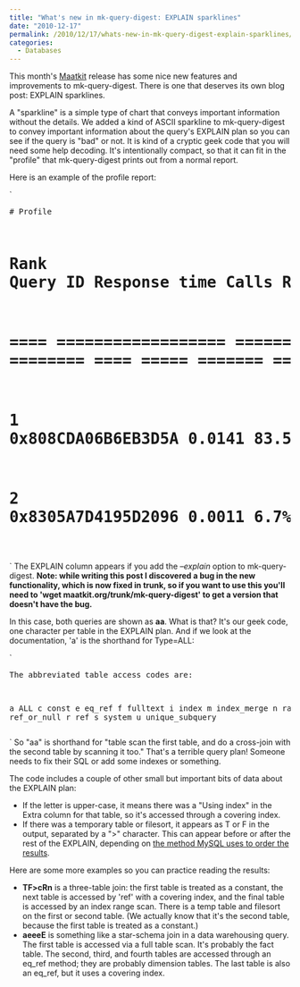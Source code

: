 ```yaml
---
title: "What's new in mk-query-digest: EXPLAIN sparklines"
date: "2010-12-17"
permalink: /2010/12/17/whats-new-in-mk-query-digest-explain-sparklines/
categories:
  - Databases
---
```

This month's [Maatkit][1] release has some nice new features and improvements to mk-query-digest. There is one that deserves its own blog post: EXPLAIN sparklines.

A "sparkline" is a simple type of chart that conveys important information without the details. We added a kind of ASCII sparkline to mk-query-digest to convey important information about the query's EXPLAIN plan so you can see if the query is "bad" or not. It is kind of a cryptic geek code that you will need some help decoding. It's intentionally compact, so that it can fit in the "profile" that mk-query-digest prints out from a normal report.

Here is an example of the profile report:

`<pre># Profile
# Rank Query ID           Response time    Calls R/Call   Apdx V/M   EXPLAIN Item
# ==== ================== ================ ===== ======== ==== ===== ======= =====
#    1 0x808CDA06B6EB3D5A     0.0141 83.5%     2   0.0071 1.00  0.00 aa      SELECT test.t
#    2 0x8305A7D4195D2096     0.0011  6.7%     6   0.0002 1.00  0.00 aa      SELECT test.t
</pre>` 
The EXPLAIN column appears if you add the *&#8211;explain* option to mk-query-digest. **Note: while writing this post I discovered a bug in the new functionality, which is now fixed in trunk, so if you want to use this you'll need to 'wget maatkit.org/trunk/mk-query-digest' to get a version that doesn't have the bug.**

In this case, both queries are shown as **aa**. What is that? It's our geek code, one character per table in the EXPLAIN plan. And if we look at the documentation, 'a' is the shorthand for Type=ALL:

`<pre>The abbreviated table access codes are:

  a  ALL
  c  const
  e  eq_ref
  f  fulltext
  i  index
  m  index_merge
  n  range
  o  ref_or_null
  r  ref
  s  system
  u  unique_subquery
</pre>` 
So "aa" is shorthand for "table scan the first table, and do a cross-join with the second table by scanning it too." That's a terrible query plan! Someone needs to fix their SQL or add some indexes or something.

The code includes a couple of other small but important bits of data about the EXPLAIN plan:

*   If the letter is upper-case, it means there was a "Using index" in the Extra column for that table, so it's accessed through a covering index.
*   If there was a temporary table or filesort, it appears as T or F in the output, separated by a ">" character. This can appear before or after the rest of the EXPLAIN, depending on [the method MySQL uses to order the results][2].

Here are some more examples so you can practice reading the results:

*   **TF>cRn** is a three-table join: the first table is treated as a constant, the next table is accessed by 'ref' with a covering index, and the final table is accessed by an index range scan. There is a temp table and filesort on the first or second table. (We actually know that it's the second table, because the first table is treated as a constant.)
*   **aeeeE** is something like a star-schema join in a data warehousing query. The first table is accessed via a full table scan. It's probably the fact table. The second, third, and fourth tables are accessed through an eq\_ref method; they are probably dimension tables. The last table is also an eq\_ref, but it uses a covering index.

 [1]: http://www.maatkit.org/
 [2]: http://s.petrunia.net/blog/?p=24
